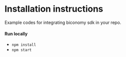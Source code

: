 # Installation instructions

Example codes for integrating biconomy sdk in your repo.

#### Run locally

- `npm install`
- `npm start`
